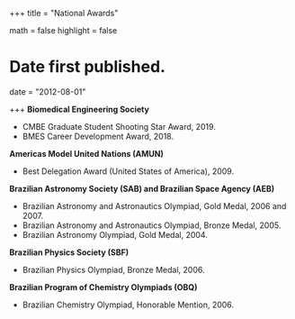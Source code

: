 +++
title = "National Awards"

math = false
highlight = false

# Date first published.
date = "2012-08-01"

+++
**Biomedical Engineering Society**

  * CMBE Graduate Student Shooting Star Award, 2019.
  * BMES Career Development Award, 2018.

**Americas Model United Nations (AMUN)**

  * Best Delegation Award (United States of America), 2009.

**Brazilian Astronomy Society (SAB) and Brazilian Space Agency (AEB)**

  * Brazilian Astronomy and Astronautics Olympiad, Gold Medal, 2006 and 2007.
  * Brazilian Astronomy and Astronautics Olympiad, Bronze Medal, 2005.
  * Brazilian Astronomy Olympiad, Gold Medal, 2004.

**Brazilian Physics Society (SBF)**
  * Brazilian Physics Olympiad, Bronze Medal, 2006.
  
**Brazilian Program of Chemistry Olympiads (OBQ)**
  * Brazilian Chemistry Olympiad, Honorable Mention, 2006.
